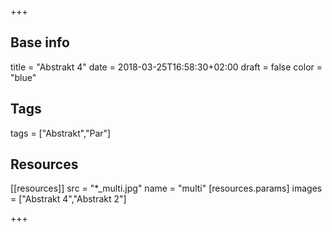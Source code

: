 +++

## Base info
title = "Abstrakt 4"
date = 2018-03-25T16:58:30+02:00
draft = false
color = "blue"

## Tags
tags = ["Abstrakt","Par"]

## Resources
[[resources]]
  src = "*_multi.jpg"
  name = "multi"
 [resources.params]
    images = ["Abstrakt 4","Abstrakt 2"]

+++

